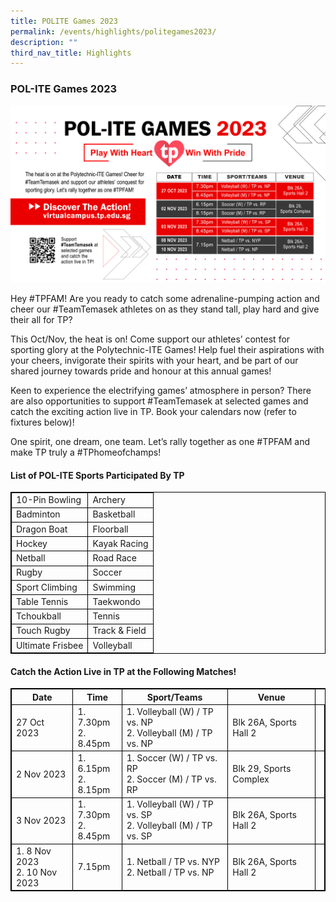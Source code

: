 ```yaml
---
title: POLITE Games 2023
permalink: /events/highlights/politegames2023/
description: ""
third_nav_title: Highlights
---
```

### POL-ITE Games 2023

![](/images/pol-ite%20games%202023.jpg)

Hey #TPFAM! Are you ready to catch some adrenaline-pumping action and cheer our #TeamTemasek athletes on as they stand tall, play hard and give their all for TP?

This Oct/Nov, the heat is on! Come support our athletes’ contest for sporting glory at the Polytechnic-ITE Games! Help fuel their aspirations with your cheers, invigorate their spirits with your heart, and be part of our shared journey towards pride and honour at this annual games!

Keen to experience the electrifying games’ atmosphere in person? There are also opportunities to support #TeamTemasek at selected games and catch the exciting action live in TP. Book your calendars now (refer to fixtures below)! 

One spirit, one dream, one team. Let’s rally together as one #TPFAM and make TP truly a #TPhomeofchamps!

#### **List of POL-ITE Sports Participated By TP**<br>

|      |      | 
| -------- | -------- | 
| 10-Pin Bowling | Archery     | 
| Badminton | Basketball | 
| Dragon Boat     | Floorball     | 
| Hockey | Kayak Racing     | 
| Netball | Road Race| 
| Rugby     | Soccer     | 
| Sport Climbing    | Swimming     | 
| Table Tennis | Taekwondo     | 
| Tchoukball | Tennis| 
| Touch Rugby     | Track &amp; Field     | 
| Ultimate Frisbee    | Volleyball     | 

#### **Catch the Action Live in TP at the Following Matches!**<br>

<style>
table, th, td {
  border:1px solid black;
}
</style>

<table style="width:100%">
  <tbody><tr>
    <th>Date</th>
    <th>Time</th>
		   <th>Sport/Teams</th>
		<th>Venue</th>
  </tr>
  <tr>
    <td>27 Oct 2023</td>
    <td>1. 7.30pm<br>2. 8.45pm</td>
		<td>1. Volleyball (W) / TP vs. NP<br>2. Volleyball (M) / TP vs. NP</td>
		<td>Blk 26A, Sports Hall 2</td><td>
  </td></tr>
  <tr>
    <td>2 Nov 2023</td>
    <td>1. 6.15pm<br>2. 8.15pm</td>
		<td>1. Soccer (W) / TP vs. RP<br>2. Soccer (M) / TP vs. RP</td>
		<td>Blk 29, Sports Complex</td><td>
  </td></tr>
		<tr>
    <td>3 Nov 2023</td>
    <td>1. 7.30pm<br>2. 8.45pm</td>
			<td>1. Volleyball (W) / TP vs. SP<br>2. Volleyball (M) / TP vs. SP</td>
			<td>Blk 26A, Sports Hall 2</td><td>
  </td></tr>
  <tr>
		<td>1. 8 Nov 2023<br>2. 10 Nov 2023</td>
    <td>7.15pm</td>
		<td>1. Netball / TP vs. NYP<br>2. Netball / TP vs. NP</td>
		<td>Blk 26A, Sports Hall 2</td><td>
</td></tr></tbody></table>